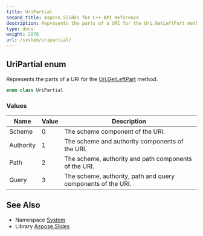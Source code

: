 ```yaml
---
title: UriPartial
second_title: Aspose.Slides for C++ API Reference
description: Represents the parts of a URI for the Uri.GetLeftPart method.
type: docs
weight: 2978
url: /system/uripartial/
---
```

## UriPartial enum


Represents the parts of a URI for the [Uri.GetLeftPart](../uri/getleftpart/) method.

```cpp
enum class UriPartial
```

### Values

| Name | Value | Description |
| --- | --- | --- |
| Scheme | 0 | The scheme component of the URI. |
| Authority | 1 | The scheme and authority components of the URI. |
| Path | 2 | The scheme, authority and path components of the URI. |
| Query | 3 | The scheme, authority, path and query components of the URI. |

## See Also

* Namespace [System](../)
* Library [Aspose.Slides](../../)